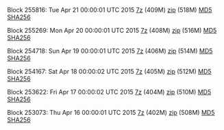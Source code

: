 Block 255816: Tue Apr 21 00:00:01 UTC 2015 [7z](https://transfer.sh/10nrrf/bootstrap.dat.20150421.7z) (409M) [zip](https://transfer.sh/aLas5/bootstrap.dat.20150421.zip) (518M) [MD5](https://transfer.sh/naj3E/md5.txt) [SHA256](https://transfer.sh/1aIizI/sha256.txt)

Block 255269: Mon Apr 20 00:00:01 UTC 2015 [7z](https://transfer.sh/ZwQnf/bootstrap.dat.20150420.7z) (408M) [zip](https://transfer.sh/spPeP/bootstrap.dat.20150420.zip) (516M) [MD5](https://transfer.sh/1bfhDF/md5.txt) [SHA256](https://transfer.sh/TGF38/sha256.txt)

Block 254718: Sun Apr 19 00:00:01 UTC 2015 [7z](https://transfer.sh/1d3gz9/bootstrap.dat.20150419.7z) (406M) [zip](https://transfer.sh/kIDTl/bootstrap.dat.20150419.zip) (514M) [MD5](https://transfer.sh/143Iqq/md5.txt) [SHA256](https://transfer.sh/HPfca/sha256.txt)

Block 254167: Sat Apr 18 00:00:02 UTC 2015 [7z](https://transfer.sh/1h2oLc/bootstrap.dat.20150418.7z) (405M) [zip](https://transfer.sh/82ZU8/bootstrap.dat.20150418.zip) (512M) [MD5](https://transfer.sh/186C4s/md5.txt) [SHA256](https://transfer.sh/6endX/sha256.txt)

Block 253622: Fri Apr 17 00:00:02 UTC 2015 [7z](https://transfer.sh/VV4Y1/bootstrap.dat.20150417.7z) (404M) [zip](https://transfer.sh/1eM2Jz/bootstrap.dat.20150417.zip) (510M) [MD5](https://transfer.sh/1Iz3g/md5.txt) [SHA256](https://transfer.sh/Fqgb0/sha256.txt)

Block 253073: Thu Apr 16 00:00:01 UTC 2015 [7z](https://transfer.sh/aBXZg/bootstrap.dat.20150416.7z) (402M) [zip](https://transfer.sh/1feXXF/bootstrap.dat.20150416.zip) (508M) [MD5](https://transfer.sh/DZLH3/md5.txt) [SHA256](https://transfer.sh/1dQVbT/sha256.txt)
